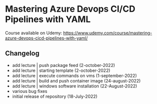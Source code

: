 # Mastering Azure Devops CI/CD Pipelines with YAML

Course available on Udemy:
https://www.udemy.com/course/mastering-azure-devops-cicd-pipelines-with-yaml/


## Changelog
- add lecture | push package feed (2-october-2022)
- add lecture | starting template (2-october-2022)
- add lecture | execute commands on vms (1-september-2022)
- add lecture | build and push container image (24-august-2022)
- add lecture | windows software installation (22-August-2022)
- various bug fixes
- initial release of repository (18-July-2022)
